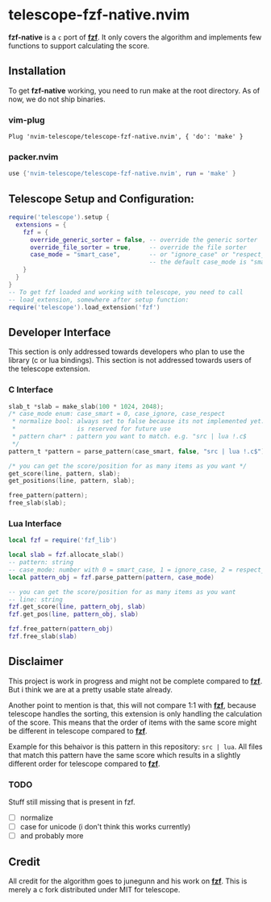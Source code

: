 # telescope-fzf-native.nvim

**fzf-native** is a `c` port of **[fzf][fzf]**. It only covers the algorithm and
implements few functions to support calculating the score.

## Installation

To get **fzf-native** working, you need to run make at the root directory. As of
now, we do not ship binaries.

### vim-plug

```viml
Plug 'nvim-telescope/telescope-fzf-native.nvim', { 'do': 'make' }
```

### packer.nvim

```lua
use {'nvim-telescope/telescope-fzf-native.nvim', run = 'make' }
```

## Telescope Setup and Configuration:

```lua
require('telescope').setup {
  extensions = {
    fzf = {
      override_generic_sorter = false, -- override the generic sorter
      override_file_sorter = true,     -- override the file sorter
      case_mode = "smart_case",        -- or "ignore_case" or "respect_case"
                                       -- the default case_mode is "smart_case"
    }
  }
}
-- To get fzf loaded and working with telescope, you need to call
-- load_extension, somewhere after setup function:
require('telescope').load_extension('fzf')
```

## Developer Interface

This section is only addressed towards developers who plan to use the library
(c or lua bindings).
This section is not addressed towards users of the telescope extension.

### C Interface

```c
slab_t *slab = make_slab(100 * 1024, 2048);
/* case_mode enum: case_smart = 0, case_ignore, case_respect
 * normalize bool: always set to false because its not implemented yet. This
 *                 is reserved for future use
 * pattern char* : pattern you want to match. e.g. "src | lua !.c$
 */
pattern_t *pattern = parse_pattern(case_smart, false, "src | lua !.c$");

/* you can get the score/position for as many items as you want */
get_score(line, pattern, slab);
get_positions(line, pattern, slab);

free_pattern(pattern);
free_slab(slab);
```

### Lua Interface

```lua
local fzf = require('fzf_lib')

local slab = fzf.allocate_slab()
-- pattern: string
-- case_mode: number with 0 = smart_case, 1 = ignore_case, 2 = respect_case
local pattern_obj = fzf.parse_pattern(pattern, case_mode)

-- you can get the score/position for as many items as you want
-- line: string
fzf.get_score(line, pattern_obj, slab)
fzf.get_pos(line, pattern_obj, slab)

fzf.free_pattern(pattern_obj)
fzf.free_slab(slab)
```

## Disclaimer

This project is work in progress and might not be complete compared to
**[fzf][fzf]**. But i think we are at a pretty usable state already.

Another point to mention is that, this will not compare 1:1 with
**[fzf][fzf]**, because telescope handles the sorting, this extension is
only handling the calculation of the score. This means that the order of items
with the same score might be different in telescope compared to **[fzf][fzf]**.

Example for this behaivor is this pattern in this repository: `src | lua`.
All files that match this pattern have the same score which results in a
slightly different order for telescope compared to **[fzf][fzf]**.

### TODO

Stuff still missing that is present in fzf.

- [ ] normalize
- [ ] case for unicode (i don't think this works currently)
- [ ] and probably more

## Credit

All credit for the algorithm goes to junegunn and his work on **[fzf][fzf]**.
This is merely a c fork distributed under MIT for telescope.

[fzf]: https://github.com/junegunn/fzf
